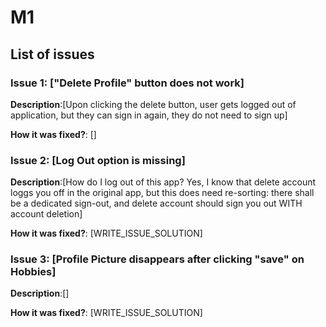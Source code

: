 # M1

## List of issues

### Issue 1: ["Delete Profile" button does not work]

**Description**:[Upon clicking the delete button, user gets logged out of application, but they can sign in again, they do not need to sign up]

**How it was fixed?**: []

### Issue 2: [Log Out option is missing]

**Description**:[How do I log out of this app? Yes, I know that delete account loggs you off in the original app, but this does need re-sorting: there shall be a dedicated sign-out, and delete account should sign you out WITH account deletion]

**How it was fixed?**: [WRITE_ISSUE_SOLUTION]

### Issue 3: [Profile Picture disappears after clicking "save" on Hobbies]

**Description**:[]

**How it was fixed?**: [WRITE_ISSUE_SOLUTION]